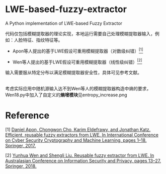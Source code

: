 # LWE-based-fuzzy-extractor
A Python implementation of LWE-based Fuzzy Extractor

代码仅包括模糊提取器的理论实现，本地运行需要自己处理模糊提取器输入，例如：人脸特征、指纹特征等。
	
  - Apon等人提出的基于LWE假设可重用模糊提取器（对数级纠错）[<sup>[1]</sup>](#refer-anchor-1)
		
  - Wen等人提出的基于LWE假设可重用模糊提取器（线性级纠错）[<sup>[2]</sup>](#refer-anchor-2)

输入需要服从特定分布以满足模糊提取器安全性，具体可见参考文献。<br/><br/>

考虑实际应用中随机源输入达不到Wen等人的模糊提取器构造中熵的要求，Wen18.py中加入了自定义的**熵增模块**见entropy_increase.png


# Reference
<div id="refer-anchor-1"></div>

  [1] [Daniel Apon, Chongwon Cho, Karim Eldefrawy, and Jonathan Katz. Efficient, reusable fuzzy extractors from LWE. In International Conference on Cyber Security Cryptography and Machine Learning, pages 1–18. Springer, 2017.](https://eprint.iacr.org/2017/755.pdf)


<div id="refer-anchor-2"></div>

  [2] [Yunhua Wen and Shengli Liu. Reusable fuzzy extractor from LWE. In Australasian Conference on Information Security and Privacy, pages 13–27. Springer, 2018.](https://link.springer.com/chapter/10.1007/978-3-319-93638-3_2)
